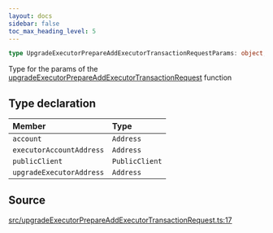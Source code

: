```yaml
---
layout: docs
sidebar: false
toc_max_heading_level: 5
---
```


```ts
type UpgradeExecutorPrepareAddExecutorTransactionRequestParams: object;
```

Type for the params of the [upgradeExecutorPrepareAddExecutorTransactionRequest](../functions/upgradeExecutorPrepareAddExecutorTransactionRequest.md) function

## Type declaration

| Member | Type |
| :------ | :------ |
| `account` | `Address` |
| `executorAccountAddress` | `Address` |
| `publicClient` | `PublicClient` |
| `upgradeExecutorAddress` | `Address` |

## Source

[src/upgradeExecutorPrepareAddExecutorTransactionRequest.ts:17](https://github.com/OffchainLabs/arbitrum-orbit-sdk/blob/9d5595a042e42f7d6b9af10a84816c98ea30f330/src/upgradeExecutorPrepareAddExecutorTransactionRequest.ts#L17)

